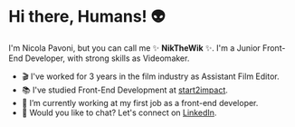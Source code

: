 # Hi there, Humans! 👽

I'm Nicola Pavoni, but you can call me ✨ **NikTheWik** ✨.
I'm a Junior Front-End Developer, with strong skills as Videomaker.

- 🎬 I've worked for 3 years in the film industry as Assistant Film Editor.
- 📚 I've studied Front-End Development at [start2impact](https://www.start2impact.it/).
- 🚀 I’m currently working at my first job as a front-end developer.
- 💬 Would you like to chat? Let's connect on [LinkedIn](https://www.linkedin.com/in/nikthewik/).

